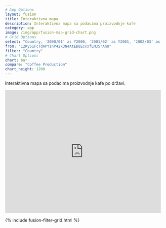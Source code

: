 ```yaml
---
# App Options
layout: fusion
title: Interaktivna mapa
description: Interaktivna mapa sa podacima proizvodnje kafe
category: app
image: /img/app/fusion-map-grid-chart.png
# Grid Options
select: "Country, '2000/01' as Y2000, '2001/02' as Y2001, '2002/03' as Y2002, '2003/04' as Y2003, '2004/05' as Y2004, '2005/06' as Y2005, '2006/07' as Y2006, '2007/08' as Y2007, '2008/09' as Y2008"
from: "12Ky51FcTdAPYsnP42k3N4AtEB8EcxxfLMJ5rAnU"
filter: "Country"
# Chart Options
chart: bar
compare: "Coffee Production"
chart_height: 1200
---
```

Interaktivna mapa sa podacima proizvodnje kafe po državi.

<iframe width="100%" height="400" scrolling="no" frameborder="no" 
src="https://www.google.com/fusiontables/embedviz?q=select+col11+from+12Ky51FcTdAPYsnP42k3N4AtEB8EcxxfLMJ5rAnU&amp;viz=MAP&amp;h=false&amp;lat=8.769762156504258&amp;lng=91.99385124999992&amp;t=1&amp;z=2&amp;l=col11&amp;y=3&amp;tmplt=4&amp;hml=GEOCODABLE"></iframe>

{% include fusion-filter-grid.html %}
